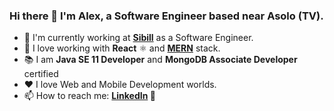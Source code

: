 ### Hi there 👋 I'm Alex, a Software Engineer based near Asolo (TV).

- 💼 I'm currently working at **[Sibill](https://sibill.com/)** as a Software Engineer.
- 🧠 I love working with **React** ⚛️ and **[MERN](https://www.mongodb.com/mern-stack)** stack.
- 📚 I am **Java SE 11 Developer** and **MongoDB Associate Developer** certified
- ❤️ I love Web and Mobile Development worlds.
- 📫 How to reach me: **[LinkedIn](https://www.linkedin.com/in/alex-dametto-368b7919b/) 🔗**

<!--
**DaMeX97/DaMeX97** is a ✨ _special_ ✨ repository because its `README.md` (this file) appears on your GitHub profile.

Here are some ideas to get you started:

- 🔭 I’m currently working on ...
- 🌱 I’m currently learning ...
- 👯 I’m looking to collaborate on ...
- 🤔 I’m looking for help with ...
- 💬 Ask me about ...
- 📫 How to reach me: ...
- 😄 Pronouns: ...
- ⚡ Fun fact: ...
-->
